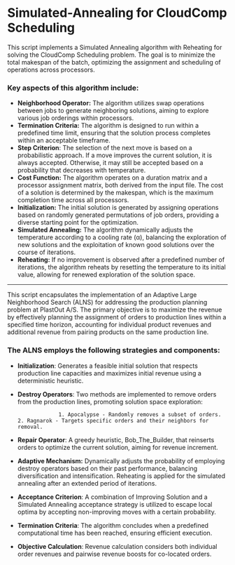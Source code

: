 # Simulated-Annealing for CloudComp Scheduling

This script implements a Simulated Annealing algorithm with Reheating for solving the CloudComp Scheduling problem. The goal is to minimize the total makespan of the batch, optimizing the assignment and scheduling of operations across processors.


### Key aspects of this algorithm include:
- **Neighborhood Operator:** The algorithm utilizes swap operations between jobs to generate neighboring solutions, aiming to explore various job orderings within processors.
- **Termination Criteria:** The algorithm is designed to run within a predefined time limit, ensuring that the solution process completes within an acceptable timeframe.
- **Step Criterion**: The selection of the next move is based on a probabilistic approach. If a move improves the current solution, it is always accepted. Otherwise, it may still be accepted based on a probability that decreases with temperature.
- **Cost Function:** The algorithm operates on a duration matrix and a processor assignment matrix, both derived from the input file. The cost of a solution is determined by the makespan, which is the maximum completion time across all processors.
- **Initialization:** The initial solution is generated by assigning operations based on randomly generated permutations of job orders, providing a diverse starting point for the optimization.
- **Simulated Annealing:** The algorithm dynamically adjusts the temperature according to a cooling rate (α), balancing the exploration of new solutions and the exploitation of known good solutions over the course of iterations.
- **Reheating:** If no improvement is observed after a predefined number of iterations, the algorithm reheats by resetting the temperature to its initial value, allowing for renewed exploration of the solution space.
*************************************************************************************************************


This script encapsulates the implementation of an Adaptive Large Neighborhood Search (ALNS) for addressing the production planning problem at PlastOut A/S. The primary objective is to maximize the revenue by effectively planning the assignment of orders to production lines within a specified time horizon, accounting for individual product revenues and additional revenue from pairing products on the same production line.

### The ALNS employs the following strategies and components:
-   **Initialization**: Generates a feasible initial solution that respects production line capacities and maximizes initial revenue using a deterministic heuristic.
-   **Destroy Operators**: Two methods are implemented to remove orders from the production lines, promoting solution space exploration:

                     1. Apocalypse - Randomly removes a subset of orders. 2. Ragnarok - Targets specific orders and their neighbors for removal.

-   **Repair Operator**: A greedy heuristic, Bob_The_Builder, that reinserts orders to optimize the current solution, aiming for revenue increment.
-   **Adaptive Mechanism:** Dynamically adjusts the probability of employing destroy operators based 
                       on their past performance, balancing diversification and intensification.
                       Reheating is applied for the simulated annealing after an extended period of iterations.
-   **Acceptance Criterion**: A combination of Improving Solution and a Simulated Annealing acceptance strategy is utilized to escape local optima by accepting non-improving moves with a certain probability.
-   **Termination Criteria**: The algorithm concludes when a predefined computational time has been reached, ensuring efficient execution.
-   **Objective Calculation**: Revenue calculation considers both individual order revenues and pairwise revenue boosts for co-located orders.

